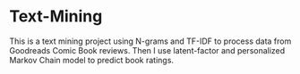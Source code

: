 # Text-Mining
This is a text mining project using N-grams and TF-IDF to process data from Goodreads Comic Book reviews.
Then I use latent-factor and personalized Markov Chain model to predict book ratings.

